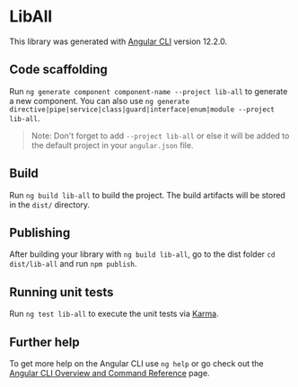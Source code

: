 # LibAll

This library was generated with [Angular CLI](https://github.com/angular/angular-cli) version 12.2.0.

## Code scaffolding

Run `ng generate component component-name --project lib-all` to generate a new component. You can also use `ng generate directive|pipe|service|class|guard|interface|enum|module --project lib-all`.
> Note: Don't forget to add `--project lib-all` or else it will be added to the default project in your `angular.json` file. 

## Build

Run `ng build lib-all` to build the project. The build artifacts will be stored in the `dist/` directory.

## Publishing

After building your library with `ng build lib-all`, go to the dist folder `cd dist/lib-all` and run `npm publish`.

## Running unit tests

Run `ng test lib-all` to execute the unit tests via [Karma](https://karma-runner.github.io).

## Further help

To get more help on the Angular CLI use `ng help` or go check out the [Angular CLI Overview and Command Reference](https://angular.io/cli) page.
